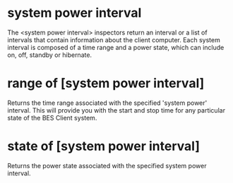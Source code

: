 # system power interval

The &lt;system power interval&gt; inspectors return an interval or a list of intervals that contain information about the client computer. Each system interval is composed of a time range and a power state, which can include on, off, standby or hibernate.

# range of [system power interval]

Returns the time range associated with the specified &#39;system power&#39; interval. This will provide you with the start and stop time for any particular state of the BES Client system.

# state of [system power interval]

Returns the power state associated with the specified system power interval.

